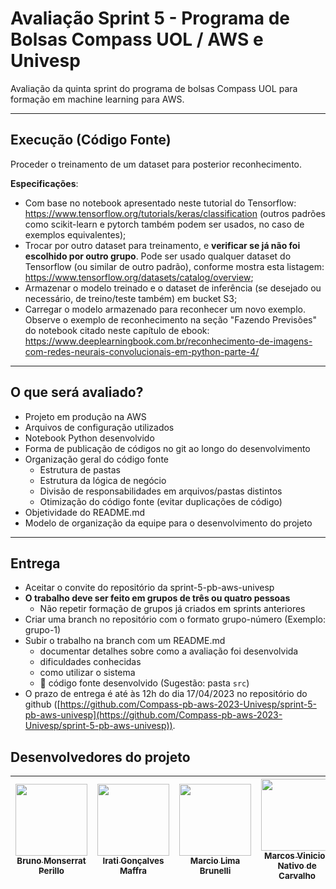 # Avaliação Sprint 5 - Programa de Bolsas Compass UOL / AWS e Univesp

Avaliação da quinta sprint do programa de bolsas Compass UOL para formação em machine learning para AWS.

***

## Execução (Código Fonte)

Proceder o treinamento de um dataset para posterior reconhecimento.

**Especificações**:

* Com base no notebook apresentado neste tutorial do Tensorflow: <https://www.tensorflow.org/tutorials/keras/classification> (outros padrões como scikit-learn e pytorch também podem ser usados, no caso de exemplos equivalentes);
* Trocar por outro dataset para treinamento, e **verificar se já não foi escolhido por outro grupo**. Pode ser usado qualquer dataset do Tensorflow (ou similar de outro padrão), conforme mostra esta listagem: <https://www.tensorflow.org/datasets/catalog/overview>;
* Armazenar o modelo treinado e o dataset de inferência (se desejado ou necessário, de treino/teste também) em bucket S3;
* Carregar o modelo armazenado para reconhecer um novo exemplo. Observe o exemplo de reconhecimento na seção "Fazendo Previsões" do notebook citado neste capítulo de ebook: <https://www.deeplearningbook.com.br/reconhecimento-de-imagens-com-redes-neurais-convolucionais-em-python-parte-4/>

***

## O que será avaliado?

- Projeto em produção na AWS
- Arquivos de configuração utilizados
- Notebook Python desenvolvido
- Forma de publicação de códigos no git ao longo do desenvolvimento
- Organização geral do código fonte
  - Estrutura de pastas
  - Estrutura da lógica de negócio
  - Divisão de responsabilidades em arquivos/pastas distintos
  - Otimização do código fonte (evitar duplicações de código)
- Objetividade do README.md
- Modelo de organização da equipe para o desenvolvimento do projeto

***

## Entrega

- Aceitar o convite do repositório da sprint-5-pb-aws-univesp
- **O trabalho deve ser feito em grupos de três ou quatro pessoas**
  - Não repetir formação de grupos já criados em sprints anteriores
- Criar uma branch no repositório com o formato grupo-número (Exemplo: grupo-1)
- Subir o trabalho na branch com um README.md
  - documentar detalhes sobre como a avaliação foi desenvolvida
  - dificuldades conhecidas
  - como utilizar o sistema
  - 🔨 código fonte desenvolvido (Sugestão: pasta `src`)
- O prazo de entrega é até às 12h do dia 17/04/2023 no repositório do github ([https://github.com/Compass-pb-aws-2023-Univesp/sprint-5-pb-aws-univesp](https://github.com/Compass-pb-aws-2023-Univesp/sprint-5-pb-aws-univesp)).


## Desenvolvedores do projeto
| [<img src="https://avatars.githubusercontent.com/u/25699466?v=4" width=115><br><sub>Bruno Monserrat Perillo</sub>](https://github.com/brunoperillo) | [<img src="https://avatars.githubusercontent.com/u/124359272?v=4" width=115><br><sub>Irati Gonçalves Maffra</sub>](https://github.com/IratiMaffra) | [<img src="https://avatars.githubusercontent.com/u/35769020?v=4" width=115><br><sub>Marcio Lima Brunelli</sub>](https://github.com/ml-brunelli) | [<img src="https://avatars.githubusercontent.com/u/73674662?v=4" width=115><br><sub>Marcos Vinicios Nativo de Carvalho</sub>](https://github.com/onativo) | [<img src="https://avatars.githubusercontent.com/u/94749597?v=4" width=115><br><sub>O'Dhara Maggi</sub>](https://github.com/odharamaggi) |
| :---: | :---: | :---: |:---: |:---: |
